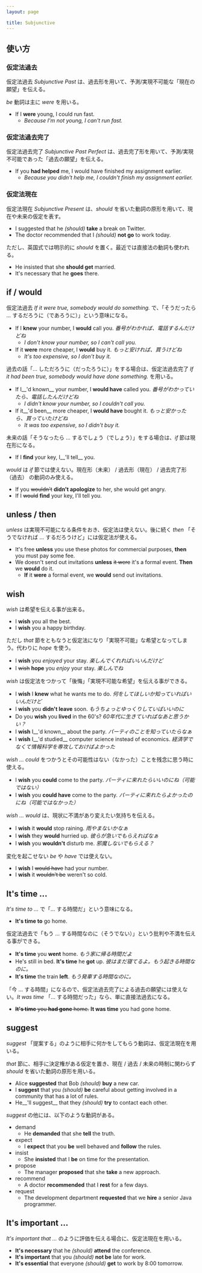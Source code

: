 ```yaml
---
layout: page

title: Subjunctive
---
```


## 使い方

### 仮定法過去

仮定法過去 _Subjunctive Past_ は、過去形を用いて、予測/実現不可能な「現在の願望」を伝える。

_be_ 動詞は主に _were_ を用いる。

* If I __were__ young, I could run fast.
  * _Because I'm not young, I can't run fast._

### 仮定法過去完了

仮定法過去完了 _Subjunctive Past Perfect_ は、過去完了形を用いて、予測/実現不可能であった「過去の願望」を伝える。

* If you __had helped__ me, I would have finished my assignment earlier.
  * _Because you didn't help me, I couldn't finish my assignment earlier._

### 仮定法現在

仮定法現在 _Subjunctive Present_ は、_should_ を省いた動詞の原形を用いて、現在や未来の仮定を表す。

* I suggested that he _(should)_ __take__ a break on Twitter.
* The doctor recommended that I _(should)_ __not go__ to work today.

ただし、英国式では明示的に _should_ を置く。最近では直接法の動詞も使われる。

* He insisted that she __should get__ married.
* It's necessary that he __goes__ there.

## if / would

仮定法過去 _If it were true, somebody would do something._ で、「そうだったら ... するだろうに（であろうに）」という意味になる。

* If I __knew__ your number, I __would__ call you. _番号がわかれば、電話するんだけどね_
  * _I don't know your number, so I can't call you._
* If it __were__ more cheaper, I __would__ buy it. _もっと安ければ、買うけどね_
  * _It's too expensive, so I don't buy it._

過去の話「... しただろうに（だったろうに）」をする場合は、仮定法過去完了 _If it had been true, somebody would have done something._ を用いる。

* If I__'d known__ your number, I __would have__ called you. _番号がわかっていたら、電話したんだけどね_
  * _I didn't know your number, so I couldn't call you._
* If it__'d been__ more cheaper, I __would have__ bought it. _もっと安かったら、買っていたけどね_
  * _It was too expensive, so I didn't buy it._

未来の話「そうなったら ... するでしょう（でしょう）」をする場合は、_if_ 節は現在形になる。

* If I __find__ your key, I__'ll tell__ you.

_would_ は _if_ 節では使えない。現在形（未来） / 過去形（現在） / 過去完了形（過去） の動詞のみ使える。

* If you <del>wouldn't</del> __didn't apologize__ to her, she would get angry.
* If I <del>would</del> __find__ your key, I'll tell you.

## unless / then

_unless_ は実現不可能になる条件をおき、仮定法は使えない。後に続く _then_ 「そうでなければ ... するだろうけど」には仮定法が使える。

* It's free __unless__ you use these photos for commercial purposes, __then__ you must pay some fee.
* We doesn't send out invitations __unless__ <del>it were</del> it's a formal event. __Then__ we __would__ do it.
  * __If__ it __were__ a formal event, we __would__ send out invitations.

## wish

_wish_ は希望を伝える事が出来る。

* I __wish__ you all the best.
* I __wish__ you a happy birthday.

ただし _that_ 節をともなうと仮定法になり「実現不可能」な希望となってしまう。代わりに _hope_ を使う。

* I __wish__ you _enjoyed_ your stay. _楽しんでくれればいいんだけど_
* I <del>wish</del> __hope__ you _enjoy_ your stay. _楽しんでね_

_wish_ は仮定法をつかって「後悔」「実現不可能な希望」を伝える事ができる。

* I __wish__ I __knew__ what he wants me to do. _何をしてほしいか知っていればいいんだけど_
* I __wish__ you __didn't leave__ soon. _もうちょっとゆっくりしていばいいのに_
* Do you __wish__ you __lived__ in the 60's? _60年代に生きていればなあと思うかい？_
* I __wish__ I__'d known__ about the party. _パーティのことを知っていたらなぁ_
* I __wish__ I__'d studied__ computer science instead of economics. _経済学でなくて情報科学を専攻しておけばよかった_

_wish ... could_ をつかうとその可能性はない（なかった）ことを残念に思う時に使える。

* I __wish__ you __could__ come to the party. _パーティに来れたらいいのにね（可能ではない）_
* I __wish__ you __could have__ come to the party. _パーティに来れたらよかったのにね（可能ではなかった）_

_wish ... would_ は、現状に不満があり変えたい気持ちを伝える。

* I __wish__ it __would__ stop raining. _雨やまないかなぁ_
* I __wish__ they __would__ hurried up. _彼らが急いでもらえればなぁ_
* I __wish__ you __wouldn't__ disturb me. _邪魔しないでもらえる？_

変化を起こせない _be_ や _have_ では使えない。

* I __wish__ I <del>would have</del> had your number.
* I __wish__ it <del>wouldn't be</del> weren't so cold.

## It's time ...

_It's time to ..._ で「... する時間だ」という意味になる。

* __It's time to__ go home.

仮定法過去で「もう ... する時間なのに（そうでない）」という批判や不満を伝える事ができる。

* __It's time__ you __went__ home.  _もう家に帰る時間だよ_
* He's still in bed. __It's time__ he __got__ up. _彼はまだ寝てるよ。もう起きる時間なのに。_
* __It's time__ the train __left__. _もう発車する時間なのに。_

「今 ... する時間」になるので、仮定法過去完了による過去の願望には使えない。_It was time_ 「... する時間だった」なら、単に直接法過去になる。

* <del>__It's time__ you __had gone__ home.</del> __It was time__ you had gone home.

## suggest

_suggest_ 「提案する」のように相手に何かをしてもらう動詞は、仮定法現在を用いる。

_that_ 節に、相手に決定権がある仮定を置き、現在 / 過去 / 未来の時制に関わらず _should_ を省いた動詞の原形を用いる。

* Alice __suggested__ that Bob _(should)_ __buy__ a new car.
* I __suggest__ that you _(should)_ __be__ careful about getting involved in a community that has a lot of rules.
* He__'ll suggest__ that they _(should)_ __try__ to contact each other.

_suggest_ の他には、以下のような動詞がある。

* demand
  * He __demanded__ that she __tell__ the truth.
* expect
  * I __expect__ that you __be__ well behaved and __follow__ the rules.
* insist
  * She __insisted__ that I __be__ on time for the presentation.
* propose
  * The manager __proposed__ that she __take__ a new approach.
* recommend
  * A doctor __recommended__ that I __rest__ for a few days.
* request
  * The development department __requested__ that we __hire__ a senior Java programmer.

## It's important ...

_It's important that ..._ のように評価を伝える場合に、仮定法現在を用いる。

* __It's necessary__ that he _(should)_ __attend__ the conference.
* __It's important__ that you _(should)_ __not be__ late for work.
* __It's essential__ that everyone _(should)_ __get__ to work by 8:00 tomorrow.

